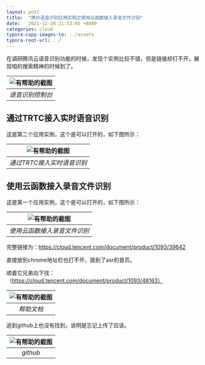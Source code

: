 ```yaml
---
layout: post
title:  "腾讯语音识别应用实例之使用云函数接入录音文件识别"
date:   2021-12-20 21:53:05 +0800
categories: cloud
typora-copy-images-to: ../assets
typora-root-url: ../
---
```


在调研腾讯云语音识别功能的时候，发现个实例比较不错，但是链接却打不开，展现咱的搜索精神的时候到了。

| ![有帮助的截图](/assets/WX20211220-215737.png) |
| :----------------------------------------: |
|          *语音识别控制台*          |

## 通过TRTC接入实时语音识别
这是第二个应用实例，这个是可以打开的，如下图所示：

| ![有帮助的截图](/assets/WX20211220-214946.png) |
| :----------------------------------------: |
|          *通过TRTC接入实时语音识别*          |


## 使用云函数接入录音文件识别
这是第一个应用实例，这个是可以打开的，如下图所示：

| ![有帮助的截图](/assets/WX20211220-220224.png) |
| :----------------------------------------: |
|          *使用云函数接入录音文件识别*          |

完整链接为：https://cloud.tencent.com/document/product/1093/39642

直接放到chrome地址栏也打不开，跳到了asr的首页。

顺着它兄弟向下找：（https://cloud.tencent.com/document/product/1093/48163）

| ![有帮助的截图](/assets/WX20211220-220546.png) |
| :----------------------------------------: |
|          *帮助文档*          |

追到github上也没有找到，说明是忘记上传了应该。

| ![有帮助的截图](/assets/WX20211220-220653.png) |
| :----------------------------------------: |
|          *github*          |
